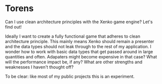 # Torens
Can I use clean architecture principles with the Xenko game engine? Let's find out!

Ideally I want to create a fully functional game that adheres to clean architecture principle.
This mainly means Xenko should remain a presenter and the data types should not leak through to the rest of my application.
I wonder how to work with basic data types that get passed around in large quantities and often.
Adapaters might become expensive in that case?
What will the performance impact be, if any?
What are other strengths and weaknesses I haven't thought off?

To be clear: like most of my public projects this is an experiment.

